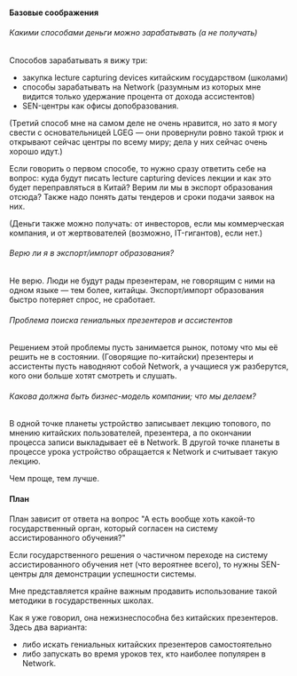 #### Базовые соображения

###### Какими способами деньги можно зарабатывать (а не получать)

Способов зарабатывать я вижу три: 
* закупка lecture capturing devices китайским государством (школами) 
* способы зарабатывать на Network (разумным из которых мне видится только удержание процента от дохода ассистентов) 
* SEN-центры как офисы допобразования. 

(Третий способ мне на самом деле не очень нравится, но зато я могу свести с основательницей LGEG — они провернули ровно такой трюк и открывают сейчас центры по всему миру; дела у них сейчас очень хорошо идут.)

Если говорить о первом способе, то нужно сразу ответить себе на вопрос: куда будут писать lecture capturing devices лекции и как это будет переправляться в Китай? Верим ли мы в экспорт образования отсюда? Также надо понять даты тендеров и сроки подачи заявок на них.

(Деньги также можно получать: от инвесторов, если мы коммерческая компания, и от жертвователей (возможно, IT-гигантов), если нет.)

###### Верю ли я в экспорт/импорт образования?

Не верю. Люди не будут рады презентерам, не говорящим с ними на одном языке — тем более, китайцы. Экспорт/импорт образования быстро потеряет спрос, не сработает.

###### Проблема поиска гениальных презентеров и ассистентов

Решением этой проблемы пусть занимается рынок, потому что мы её решить не в состоянии. (Говорящие по-китайски) презентеры и ассистенты пусть наводняют собой Network, а учащиеся уж разберутся, кого они больше хотят смотреть и слушать.

###### Какова должна быть бизнес-модель компании; что мы делаем?

В одной точке планеты устройство записывает лекцию топового, по мнению китайских пользователей, презентера, а по окончании процесса записи выкладывает её в Network. В другой точке планеты в процессе урока устройство обращается к Network и считывает такую лекцию.

Чем проще, тем лучше.

#### План

План зависит от ответа на вопрос "А есть вообще хоть какой-то государственный орган, который согласен на систему ассистированного обучения?"

Если государственного решения о частичном переходе на систему ассистированного обучения нет (что вероятнее всего), то нужны SEN-центры для демонстрации успешности системы.

Мне представляется крайне важным продавить использование такой методики в государственных школах.

Как я уже говорил, она нежизнеспособна без китайских презентеров. Здесь два варианта:
* либо искать гениальных китайских презентеров самостоятельно
* либо запускать во время уроков тех, кто наиболее популярен в Network.